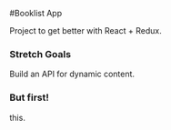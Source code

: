 #Booklist App

Project to get better with React + Redux.


### Stretch Goals
Build an API for dynamic content.

### But first!
this.
